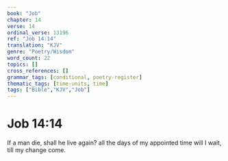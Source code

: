 ```yaml
---
book: "Job"
chapter: 14
verse: 14
ordinal_verse: 13196
ref: "Job 14:14"
translation: "KJV"
genre: "Poetry/Wisdom"
word_count: 22
topics: []
cross_references: []
grammar_tags: [conditional, poetry-register]
thematic_tags: [time-units, time]
tags: ["Bible","KJV","Job"]
---
```


# Job 14:14

If a man die, shall he live again? all the days of my appointed time will I wait, till my change come.
